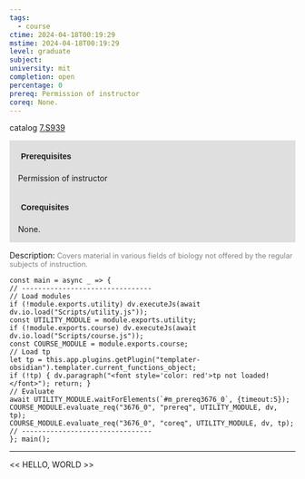 ```yaml
---
tags:
  - course
ctime: 2024-04-18T00:19:29
mstime: 2024-04-18T00:19:29
level: graduate
subject: 
university: mit
completion: open
percentage: 0
prereq: Permission of instructor
coreq: None.
---
```


catalog [7.S939](http://student.mit.edu/catalog/m7a.html#7.S939)

<span style="display: block; padding: 15px; background-color: rgb(100, 100, 100, 0.2);"><font id="m_prereq3676_0" style="display: block; font-family: Arial, sans-serif; font-weight: bold; padding: 5px">Prerequisites</font><br><span id="prereq3676_0">Permission of instructor</span></span>
<span style="display: block; padding: 15px; background-color: rgb(100, 100, 100, 0.2);"><font id="m_coreq3676_0" style="display: block; font-family: Arial, sans-serif; font-weight: bold; padding: 5px">Corequisites</font><br><span id="coreq3676_0">None.</span></span>

<font style="">Description:</font>
<font style="color: grey; font-size: 0.8rem;">Covers material in various fields of biology not offered by the regular subjects of instruction.</font>

```dataviewjs
const main = async _ => {
// --------------------------------
// Load modules
if (!module.exports.utility) dv.executeJs(await dv.io.load("Scripts/utility.js"));
const UTILITY_MODULE = module.exports.utility;
if (!module.exports.course) dv.executeJs(await dv.io.load("Scripts/course.js"));
const COURSE_MODULE = module.exports.course;
// Load tp
let tp = this.app.plugins.getPlugin("templater-obsidian").templater.current_functions_object;
if (!tp) { dv.paragraph("<font style='color: red'>tp not loaded!</font>"); return; }
// Evaluate
await UTILITY_MODULE.waitForElements(`#m_prereq3676_0`, {timeout:5});
COURSE_MODULE.evaluate_req("3676_0", "prereq", UTILITY_MODULE, dv, tp);
COURSE_MODULE.evaluate_req("3676_0", "coreq", UTILITY_MODULE, dv, tp);
// --------------------------------
}; main();
```

---

<< HELLO, WORLD >>
